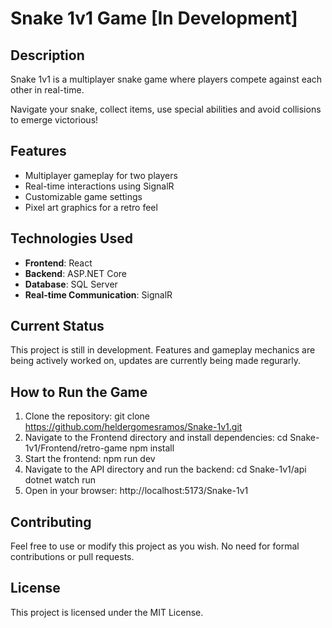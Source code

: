# Snake 1v1 Game [In Development]

## Description

Snake 1v1 is a multiplayer snake game where players compete against each other in real-time.

Navigate your snake, collect items, use special abilities and avoid collisions to emerge victorious!

## Features

- Multiplayer gameplay for two players
- Real-time interactions using SignalR
- Customizable game settings
- Pixel art graphics for a retro feel

## Technologies Used

- **Frontend**: React
- **Backend**: ASP.NET Core
- **Database**: SQL Server
- **Real-time Communication**: SignalR

## Current Status

This project is still in development. Features and gameplay mechanics are being actively worked on, updates are currently being made regurarly.

## How to Run the Game

1. Clone the repository:
   git clone https://github.com/heldergomesramos/Snake-1v1.git
2. Navigate to the Frontend directory and install dependencies:
   cd Snake-1v1/Frontend/retro-game
   npm install
3. Start the frontend:
   npm run dev
4. Navigate to the API directory and run the backend:
   cd Snake-1v1/api
   dotnet watch run
5. Open in your browser:
   http://localhost:5173/Snake-1v1

## Contributing

Feel free to use or modify this project as you wish. No need for formal contributions or pull requests.

## License

This project is licensed under the MIT License.
